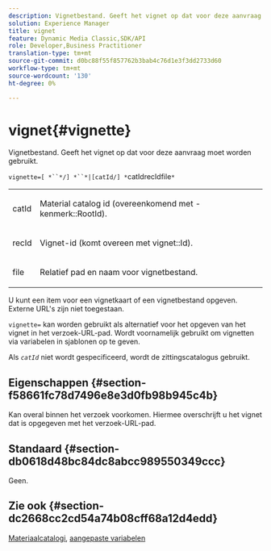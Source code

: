 ```yaml
---
description: Vignetbestand. Geeft het vignet op dat voor deze aanvraag moet worden gebruikt.
solution: Experience Manager
title: vignet
feature: Dynamic Media Classic,SDK/API
role: Developer,Business Practitioner
translation-type: tm+mt
source-git-commit: d0bc88f55f857762b3bab4c76d1e3f3dd2733d60
workflow-type: tm+mt
source-wordcount: '130'
ht-degree: 0%

---
```



# vignet{#vignette}

Vignetbestand. Geeft het vignet op dat voor deze aanvraag moet worden gebruikt.

`vignette=[ *``*/] *``*|[catId/] *`catIdrecIdfile`*`

<table id="simpletable_432EC5501CA3431B83A762C3EE4E8DD2"> 
 <tr class="strow"> 
  <td class="stentry"> <p><span class="varname"> catId</span> </p> </td> 
  <td class="stentry"> <p>Material catalog id (overeenkomend met <span class="codeph">-kenmerk::RootId</span>). </p></td> 
 </tr> 
 <tr class="strow"> 
  <td class="stentry"> <p><span class="varname"> recId</span> </p></td> 
  <td class="stentry"> <p>Vignet-id (komt overeen met <span class="codeph"> vignet::Id</span>). </p></td> 
 </tr> 
 <tr class="strow"> 
  <td class="stentry"> <p><span class="varname"> file</span> </p></td> 
  <td class="stentry"> <p>Relatief pad en naam voor vignetbestand. </p></td> 
 </tr> 
</table>

U kunt een item voor een vignetkaart of een vignetbestand opgeven. Externe URL&#39;s zijn niet toegestaan.

`vignette=` kan worden gebruikt als alternatief voor het opgeven van het vignet in het verzoek-URL-pad. Wordt voornamelijk gebruikt om vignetten via variabelen in sjablonen op te geven.

Als *`catId`* niet wordt gespecificeerd, wordt de zittingscatalogus gebruikt.

## Eigenschappen {#section-f58661fc78d7496e8e3d0fb98b945c4b}

Kan overal binnen het verzoek voorkomen. Hiermee overschrijft u het vignet dat is opgegeven met het verzoek-URL-pad.

## Standaard {#section-db0618d48bc84dc8abcc989550349ccc}

Geen.

## Zie ook {#section-dc2668cc2cd54a74b08cff68a12d4edd}

[Materiaalcatalogi](../../../../../ir-api/http-protocol/image-rendering-api-ref/c-ir-http-protocol-ref/c-ir-http-protocol-syntax-and-features/c-ir-http-material-catalogs/c-ir-http-material-catalogs.md#concept-772742c1688f420a88a56f5136ad1db2),  [aangepaste variabelen](../../../../../ir-api/http-protocol/image-rendering-api-ref/c-ir-http-protocol-ref/c-ir-http-protocol-syntax-and-features/c-ir-custom-variables/c-ir-custom-variables.md#concept-8a1d9a50d09a4b7b97b8c83365971f96)
